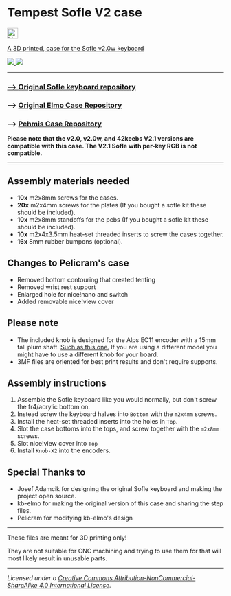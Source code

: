 
# Tempest Sofle V2 case

<a href="http://creativecommons.org/licenses/by-nc-sa/4.0/"><img src="https://img.shields.io/badge/License-CC%20BY--NC--SA%204.0-lightgrey.svg" alt="Licence" height="25"/></a><a href="https://www.paypal.com/donate/?hosted_button_id=LNPV4WR7C95VA">

A 3D printed, case for the Sofle v2.0w keyboard

![](_Images/sofle1.png)
![](_Images/sofle2.png)

---

### --> [Original Sofle keyboard repository](https://github.com/josefadamcik/SofleKeyboard)

### --> [Original Elmo Case Repository](https://github.com/kb-elmo/SofleCase)

### --> [Pehmis Case Repository](https://github.com/Pelicram/Pehmis-Sofle-Case)

**Please note that the v2.0, v2.0w, and 42keebs V2.1 versions are compatible with this case. The V2.1 Sofle with per-key RGB is not compatible.**

---

## Assembly materials needed

* **10x** m2x8mm screws for the cases.
* **20x** m2x4mm screws for the plates (If you bought a sofle kit these should be included).
* **10x** m2x8mm standoffs for the pcbs (If you bought a sofle kit these should be included).
* **10x** m2x4x3.5mm heat-set threaded inserts to screw the cases together.
* **16x** 8mm rubber bumpons (optional).

## Changes to Pelicram's case

* Removed bottom contouring that created tenting
* Removed wrist rest support
* Enlarged hole for nice!nano and switch
* Added removable nice!view cover

## Please note

* The included knob is designed for the Alps EC11 encoder with a 15mm tall plum shaft.  [Such as this one.](https://www.aliexpress.com/item/1005002767327743.html)
If you are using a different model you might have to use a different knob for your board.
* 3MF files are oriented for best print results and don't require supports.

## Assembly instructions

1. Assemble the Sofle keyboard like you would normally, but don't screw the fr4/acrylic bottom on. 
2. Instead screw the keyboard halves into `Bottom` with the `m2x4mm` screws.
3. Install the heat-set threaded inserts into the holes in `Top`.
4. Slot the case bottoms into the tops, and screw together with the `m2x8mm` screws.
5. Slot nice!view cover into `Top`
5. Install `Knob-X2` into the encoders.

## Special Thanks to

* Josef Adamcik for designing the original Sofle keyboard and making the project open source.
* kb-elmo for making the original version of this case and sharing the step files.
* Pelicram for modifying kb-elmo's design

---

These files are meant for 3D printing only! 

They are not suitable for CNC machining and trying to use them for that will most likely result in unusable parts.

---

_Licensed under a
[Creative Commons Attribution-NonCommercial-ShareAlike 4.0 International License][cc-by-nc-sa]._

[cc-by-nc-sa]: http://creativecommons.org/licenses/by-nc-sa/4.0/